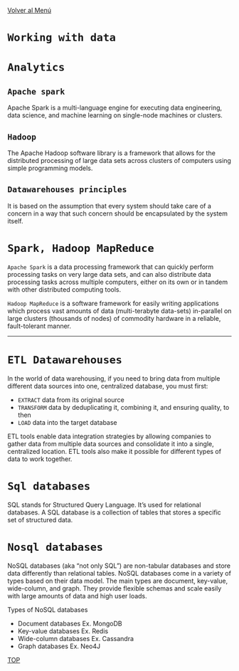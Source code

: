[Volver al Menú](./root.md)

# `Working with data`

# `Analytics`

## `Apache spark`

Apache Spark is a multi-language engine for executing data engineering, data science, and machine learning on single-node machines or clusters.

## `Hadoop`

The Apache Hadoop software library is a framework that allows for the distributed processing of large data sets across clusters of computers using simple programming models.

## `Datawarehouses principles`

It is based on the assumption that every system should take care of a concern in a way that such concern should be encapsulated by the system itself.

# `Spark, Hadoop MapReduce`

`Apache Spark` is a data processing framework that can quickly perform processing tasks on very large data sets, and can also distribute data processing tasks across multiple computers, either on its own or in tandem with other distributed computing tools.

`Hadoop MapReduce` is a software framework for easily writing applications which process vast amounts of data (multi-terabyte data-sets) in-parallel on large clusters (thousands of nodes) of commodity hardware in a reliable, fault-tolerant manner.

---

# `ETL Datawarehouses`

In the world of data warehousing, if you need to bring data from multiple different data sources into one, centralized database, you must first:

- `EXTRACT` data from its original source
- `TRANSFORM` data by deduplicating it, combining it, and ensuring quality, to then
- `LOAD` data into the target database

ETL tools enable data integration strategies by allowing companies to gather data from multiple data sources and consolidate it into a single, centralized location. ETL tools also make it possible for different types of data to work together.

# `Sql databases`

SQL stands for Structured Query Language. It’s used for relational databases. A SQL database is a collection of tables that stores a specific set of structured data.

# `Nosql databases`

NoSQL databases (aka “not only SQL”) are non-tabular databases and store data differently than relational tables. NoSQL databases come in a variety of types based on their data model. The main types are document, key-value, wide-column, and graph. They provide flexible schemas and scale easily with large amounts of data and high user loads.

Types of NoSQL databases

- Document databases Ex. MongoDB
- Key-value databases Ex. Redis
- Wide-column databases Ex. Cassandra
- Graph databases Ex. Neo4J

[TOP](#working-with-data)
